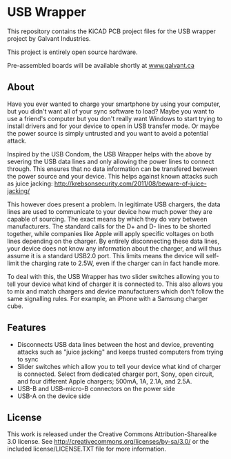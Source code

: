 USB Wrapper
===========

This repository contains the KiCAD PCB project files for the USB wrapper project
by Galvant Industries.

This project is entirely open source hardware.

Pre-assembled boards will be available shortly at www.galvant.ca

About
-----

Have you ever wanted to charge your smartphone by using your computer, but you
didn't want all of your sync software to load? Maybe you want to use a friend's
computer but you don't really want Windows to start trying to install drivers 
and for your device to open in USB transfer mode. Or maybe the power source is 
simply untrusted and you want to avoid a potential attack.

Inspired by the USB Condom, the USB Wrapper helps with the above by severing 
the USB data lines and only allowing the 
power lines to connect through. This ensures that no data information can be 
transfered between the power source and your device. This helps against known 
attacks such as juice jacking:
http://krebsonsecurity.com/2011/08/beware-of-juice-jacking/

This however does present a problem. In legitimate USB chargers, the data lines
are used to communicate to your device how much power they are capable of
sourcing. The exact means by which they do vary between manufacturers. The 
standard calls for the D+ and D- lines to be shorted together, while companies 
like Apple will apply specific voltages on both lines depending on the charger.
By entirely disconnecting these data lines, your device does not know any 
information about the charger, and will thus assume it is a standard USB2.0
port. This limits means the device will self-limit the charging rate to 2.5W,
even if the charger can in fact handle more.

To deal with this, the USB Wrapper has two slider switches allowing you to tell
your device what kind of charger it is connected to. This also allows you to
mix and match chargers and device manufacturers which don't follow the same 
signalling rules. For example, an iPhone with a Samsung charger cube.

Features
--------

 - Disconnects USB data lines between the host and device, preventing attacks
   such as "juice jacking" and keeps trusted computers from trying to sync
 - Slider switches which allow you to tell your device what kind of charger 
   is connected. Select from dedicated charger port, Sony, open circuit, and
   four different Apple chargers; 500mA, 1A, 2.1A, and 2.5A.
 - USB-B and USB-micro-B connectors on the power side
 - USB-A on the device side
 
License
-------

This work is released under the Creative Commons Attribution-Sharealike 3.0 
license. See http://creativecommons.org/licenses/by-sa/3.0/ or the included 
license/LICENSE.TXT file for more information.
